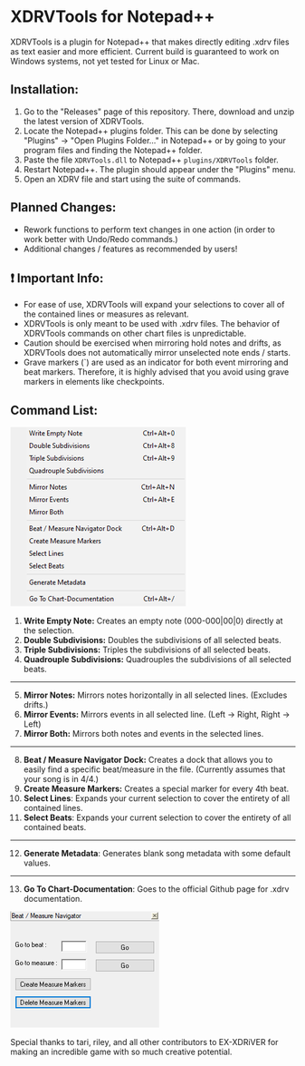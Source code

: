 # XDRVTools for Notepad++
XDRVTools is a plugin for Notepad++ that makes directly editing .xdrv files as text easier and more efficient.
Current build is guaranteed to work on Windows systems, not yet tested for Linux or Mac.


## Installation:
1. Go to the "Releases" page of this repository. There, download and unzip the latest version of XDRVTools.
2. Locate the Notepad++ plugins folder. This can be done by selecting "Plugins" → "Open Plugins Folder..." in Notepad++ or by going to your program files and finding the Notepad++ folder.
3. Paste the file `XDRVTools.dll` to Notepad++ `plugins/XDRVTools` folder.
4. Restart Notepad++. The plugin should appear under the "Plugins" menu.
5. Open an XDRV file and start using the suite of commands.


## Planned Changes:
* Rework functions to perform text changes in one action (in order to work better with Undo/Redo commands.)
* Additional changes / features as recommended by users!


## ❗ Important Info:
* For ease of use, XDRVTools will expand your selections to cover all of the contained lines or measures as relevant.
* XDRVTools is only meant to be used with .xdrv files. The behavior of XDRVTools commands on other chart files is unpredictable.
* Caution should be exercised when mirroring hold notes and drifts, as XDRVTools does not automatically mirror unselected note ends / starts.
* Grave markers (`) are used as an indicator for both event mirroring and beat markers. Therefore, it is highly advised that you avoid using grave markers in elements like checkpoints.


## Command List:
![](docs/command-list.png)
1. **Write Empty Note:** Creates an empty note (000-000|00|0) directly at the selection.
2. **Double Subdivisions:** Doubles the subdivisions of all selected beats.
3. **Triple Subdivisions:** Triples the subdivisions of all selected beats.
4. **Quadrouple Subdivisions:** Quadrouples the subdivisions of all selected beats.
---
5. **Mirror Notes:** Mirrors notes horizontally in all selected lines. (Excludes drifts.)
6. **Mirror Events:** Mirrors events in all selected line. (Left → Right, Right → Left)
7. **Mirror Both:** Mirrors both notes and events in the selected lines.
---
8. **Beat / Measure Navigator Dock:** Creates a dock that allows you to easily find a specific beat/measure in the file. (Currently assumes that your song is in 4/4.)
9. **Create Measure Markers:** Creates a special marker for every 4th beat.
10. **Select Lines**: Expands your current selection to cover the entirety of all contained lines.
11. **Select Beats**: Expands your current selection to cover the entirety of all contained beats.
---
12. **Generate Metadata**: Generates blank song metadata with some default values.
---
13. **Go To Chart-Documentation**: Goes to the official Github page for .xdrv documentation.

![](docs/beat-measure-nav.png)

Special thanks to tari, riley, and all other contributors to EX-XDRiVER for making an incredible game with so much creative potential.
